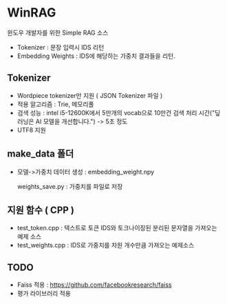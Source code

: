 # WinRAG
윈도우 개발자를 위한 Simple RAG 소스

- Tokenizer : 문장 입력시 IDS 리턴
- Embedding Weights : IDS에 해당하는 가중치 결과들을 리턴.

## Tokenizer
 - Wordpiece tokenizer만 지원 ( JSON Tokenizer 파일 )
 - 적용 알고리즘 : Trie, 메모리풀
 - 검색 성능 : intel i5-12600K에서 5만개의 vocab으로 10만건 검색 처리 시간("딮러닝은 AI 모델을 개선합니다.") -> 5초 정도
 - UTF8 지원

## make_data 폴더
 - 모델->가중치 데이터 생성 : embedding_weight.npy
   
   weights_save.py : 가중치를 파일로 저장

## 지원 함수 ( CPP )
 - test_token.cpp : 텍스트로 토큰 IDS와 토크나이징된 분리된 문자열을 가져오는 예제 소스
 - test_weights.cpp : IDS로 가중치를 차원 개수만큼 가져오는 예제소스

## TODO
 - Faiss 적용 : https://github.com/facebookresearch/faiss
 - 평가 라이브러리 적용
